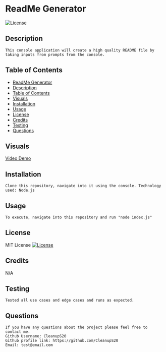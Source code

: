 
  
  # ReadMe Generator

  [![License](https://img.shields.io/badge/License-MIT-blue.svg)](https://opensource.org/licenses/MIT)
  
  ## Description

    This console application will create a high quality README file by taking inputs from prompts from the console. 
  
  ## Table of Contents

  - [ReadMe Generator](#readme-generator)
  - [Description](#description)
  - [Table of Contents](#table-of-contents)
  - [Visuals](#visuals)
  - [Installation](#installation)
  - [Usage](#usage)
  - [License](#license)
  - [Credits](#credits)
  - [Testing](#testing)
  - [Questions](#questions)

  ## Visuals

  [Video Demo](https://github.com/CleanupS20/ReadMe-Generator/blob/main/assets/images/Video%20sample.webm)

  ## Installation

    Clone this repository, navigate into it using the console. Technology used: Node.js

  ## Usage

    To execute, navigate into this repository and run "node index.js"
  
  ## License

  MIT License
  [![License](https://img.shields.io/badge/License-MIT-blue.svg)](https://opensource.org/licenses/https://img.shields.io/badge/License-MIT-blue.svg)
  
  ## Credits

  N/A

  ## Testing

    Tested all use cases and edge cases and runs as expected.

  ## Questions

    If you have any questions about the project please feel free to contact me.
    Github Username: CleanupS20
    Github profile link: https://github.com/CleanupS20
    Email: test@email.com
      


